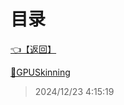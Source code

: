 # 目录  


[👈【返回】](/__Catalog__/Unity笔记/Unity游戏优化/__Catalog__Unity游戏优化)  


[📜GPUSkinning](/Unity笔记/Unity游戏优化/GPUSkinning和GPUInstancing/GPUSkinning)  







> 2024/12/23 4:15:19
